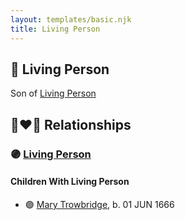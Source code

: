 ```yaml
---
layout: templates/basic.njk
title: Living Person
---
```

## 🔵 Living Person

Son of [Living Person](/people/7/72599424)

## 👩‍❤️‍👨 Relationships

### 🟣 [Living Person](/people/3/33832688)

#### Children With Living Person
* 🟣 [Mary Trowbridge](/people/4/42640832), b. 01 JUN 1666